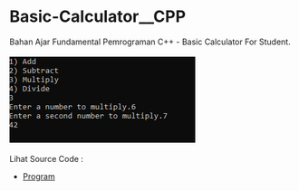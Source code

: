 # Basic-Calculator__CPP
Bahan Ajar Fundamental Pemrograman C++ - Basic Calculator For Student.<br><br>
<img src="https://github.com/RizkyKhapidsyah/Basic-Calculator__CPP/blob/master/Basic-Calculator__CPP/result/001.PNG"><br><br>
Lihat Source Code : <br>
- <a href="https://github.com/RizkyKhapidsyah/Basic-Calculator__CPP/blob/master/Basic-Calculator__CPP/Source.cpp">Program</a>
